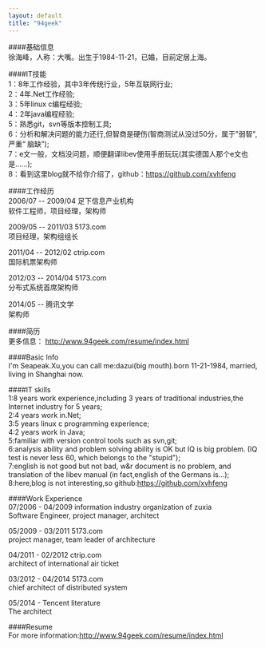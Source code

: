 ```yaml
---
layout: default
title: "94geek"
---
```

####基础信息  
徐海峰，人称：大嘴。出生于1984-11-21，已婚，目前定居上海。

####IT技能  
1：8年工作经验，其中3年传统行业，5年互联网行业;  
2：4年.Net工作经验;  
3：5年linux c编程经验;  
4：2年java编程经验;  
5：熟悉git，svn等版本控制工具;  
6：分析和解决问题的能力还行,但智商是硬伤(智商测试从没过50分，属于"弱智",严重“
        脑缺”);  
7：e文一般，文档没问题，顺便翻译libev使用手册玩玩(其实德国人那个e文也是......);  
8：看到这里blog就不给你介绍了，github：https://github.com/xvhfeng  

####工作经历  
2006/07 -- 2009/04 足下信息产业机构  
软件工程师，项目经理，架构师  

2009/05 -- 2011/03 5173.com  
项目经理，架构组组长  

2011/04 -- 2012/02 ctrip.com  
国际机票架构师  

2012/03 -- 2014/04 5173.com  
分布式系统首席架构师  

2014/05 --         腾讯文学  
架构师  

####简历  
更多信息： <http://www.94geek.com/resume/index.html>  



####Basic Info  
I'm Seapeak.Xu,you can call me:dazui(big mouth).born 11-21-1984, married, living in Shanghai now.  

####IT skills  
1:8 years work experience,including 3 years of traditional industries,the Internet industry for 5 years;  
2:4 years work in.Net;  
3:5 years linux c programming experience;  
4:2 years work in Java;  
5:familiar with version control tools such as svn,git;  
6:analysis ability and problem solving ability is OK but IQ is big problem.
(IQ test is never less 60, which belongs to the "stupid");  
7:english is not good but not bad, w&r document is no problem, and translation
of the libev manual (in fact,english of the Germans is...);  
8:here,blog is not interesting,so github:https://github.com/xvhfeng  

####Work Experience  
07/2006 - 04/2009  information industry organization of zuxia  
Software Engineer, project manager, architect  

05/2009 - 03/2011 5173.com  
project manager, team leader of architecture  

04/2011 - 02/2012 ctrip.com  
architect of international air ticket  

03/2012 - 04/2014 5173.com  
chief architect of distributed system  

05/2014 - Tencent literature  
The architect  

####Resume  
For more information:<http://www.94geek.com/resume/index.html>  

<!-- Blog Comments -->
<div class="media">
  <!-- UY BEGIN -->
  <div id="uyan_frame">
  </div>
  <script type="text/javascript" src="http://v2.uyan.cc/code/uyan.js?uid=1511840">
  </script>
  <!-- UY END -->
</div>
